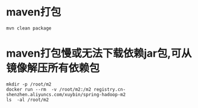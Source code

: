 # maven打包
```
mvn clean package
```
# maven打包慢或无法下载依赖jar包,可从镜像解压所有依赖包
```
mkdir -p /root/m2
docker run --rm  -v /root/m2:/m2 registry.cn-shenzhen.aliyuncs.com/xuybin/spring-hadoop-m2
ls  -al /root/m2
```

